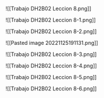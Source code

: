 ![[Trabajo DH2B02 Leccion 8.png]]

![[Trabajo DH2B02 Leccion 8-1.png]]

![[Trabajo DH2B02 Leccion 8-2.png]]

![[Pasted image 20221125191131.png]]

![[Trabajo DH2B02 Leccion 8-3.png]]

![[Trabajo DH2B02 Leccion 8-4.png]]

![[Trabajo DH2B02 Leccion 8-5.png]]

![[Trabajo DH2B02 Leccion 8-6.png]]